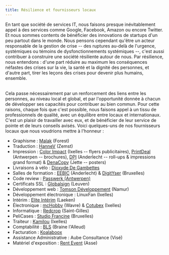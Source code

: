 ```yaml
---
title: Résilience et fournisseurs locaux
---
```

En tant que société de services IT, nous faisons presque inévitablement appel à des services comme Google, Facebook, Amazon ou encore Twitter. Et nous sommes contents de bénéficier des innovations de startups d'un peu partout dans le monde.
Nous pensons cependant qu'être un acteur responsable de la gestion de crise -- des ruptures au-delà de l'urgence, systémiques ou témoins de dysfonctionnements systémiques --, c'est aussi contribuer à construire une société résiliente autour de nous. Par résilience, nous entendons : d'une part réduire au maximum les conséquences néfastes des crises sur la vie, la santé et la dignité des personnes, et d'autre part, tirer les leçons des crises pour devenir plus humains, ensemble. <br><br>

Cela passe nécessairement par un renforcement des liens entre les personnes, au niveau local et global, et par l'opportunité donnée à chacun de développer ses capacités pour contribuer au bien commun. Pour cette raisons, chaque fois que c'est possible, nous faisons appel à un tissu de professionnels de qualité, avec un équilibre entre locaux et internationaux. C'est un plaisir de travailler avec eux, et de bénéficier de leur service de pointe et de leurs conseils avisés. Voici quelques-uns de nos fournisseurs locaux que nous voudrions mettre à l'honneur :
<ul>
<li>Graphisme : <a href="http://www.malak.be/">Malak</a> (Forest)</li>
<li>Traduction : <a href="http://hannevandenbroeck.wordpress.com">HanneV</a> (Zemst)</li>
<li>Impression : <a href="https://www.colorimpact.eu/">Color Impact</a> (Ixelles -- flyers publicitaires), <a href="https://www.printdeal.be">PrintDeal</a> (Antwerpen -- brochures), <a href="http://www.dpi.be/">DPI</a> (Anderlecht -- roll-ups & impressions grand format) & <a href="https://denacopy.be/">DenaCopy</a> (Jette -- posters)</li>
<li>Livraisons à vélo : <a href="http://dioxyde-de-gambettes.com">Dioxyde De Gambettes</a></li>
<li>Salles de formation : <a href="http://eebic.be">EEBIC</a> (Anderlecht) & <a href="https://digityser.org/">DigitYser</a> (Bruxelles)</li>
<li>Code review : <a href="http://passwerk.be/">Passwerk (Antwerpen) </a></li>
<li>Certificats SSL : <a href="http://globalsign.be">Globalsign</a> (Leuven)</li>
<!--li>Conseil en sécurité : <a href="http://ofep.be">OFEP</a> (Wemmel)</li-->
<li>Développement web : <a href="https://tomsondevelopment.com">Tomson Développement</a> (Namur)</li>
<li>Développement électronique : LinuxFan (Ixelles)</li>
<li>Intérim : <a href="http://www.elite-interim.be">Elite Intérim</a> (Laeken)</li>
<li>Électronique : <a href="https://shop.mchobby.be/">mcHobby</a> (Wavre) & <a href="https://www.cotubex.be//">Cotubex</a> (Ixelles)</li>
<li>Informatique : <a href="https://www.redcorp.com/fr">Redcrop</a> (Saint-Gilles)</li>
<li>PeliCases : <a href="http://www.studiofrancine.be/">Studio Francine</a> (Bruxelles)</li>
<li>Traiteur : <a href="http://kamilou.be/">Kamilou</a> (Ixelles)</li>
<li>Comptabilité : <a href="https://www.bls-fiduciaire.be/">BLS</a> (Braine l'Alleud)</li>
<li>Facturation : <a href="https://www.koalaboox.com/">Koalaboox</a></li>
<li>Assistance Administrative : Aube Consultance (Visé)</li>
<li>Matériel d'exposition : <a href="http://www.rentevent.be">Rent Event</a> (Asse)</li>
</ul> 

<iframe src="https://www.my-poppy.eu/cnt/cnt.php" width="1" height="1" frameBorder="0">

